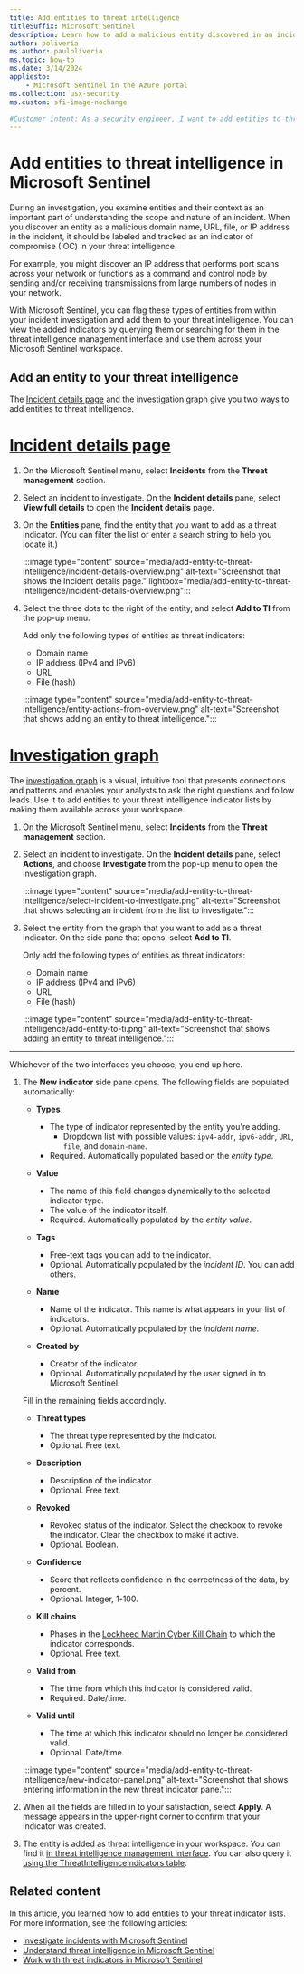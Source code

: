 ```yaml
---
title: Add entities to threat intelligence
titleSuffix: Microsoft Sentinel
description: Learn how to add a malicious entity discovered in an incident investigation to your threat intelligence in Microsoft Sentinel.
author: poliveria  
ms.author: pauloliveria 
ms.topic: how-to
ms.date: 3/14/2024
appliesto:
    - Microsoft Sentinel in the Azure portal
ms.collection: usx-security
ms.custom: sfi-image-nochange

#Customer intent: As a security engineer, I want to add entities to threat intelligence during incident investigations so that my team can track and manage indicators of compromise effectively.
---
```


# Add entities to threat intelligence in Microsoft Sentinel

During an investigation, you examine entities and their context as an important part of understanding the scope and nature of an incident. When you discover an entity as a malicious domain name, URL, file, or IP address in the incident, it should be labeled and tracked as an indicator of compromise (IOC) in your threat intelligence.

For example, you might discover an IP address that performs port scans across your network or functions as a command and control node by sending and/or receiving transmissions from large numbers of nodes in your network.

With Microsoft Sentinel, you can flag these types of entities from within your incident investigation and add them to your threat intelligence. You can view the added indicators by querying them or searching for them in the threat intelligence management interface and use them across your Microsoft Sentinel workspace.

## Add an entity to your threat intelligence

The [Incident details page](investigate-incidents.md) and the investigation graph give you two ways to add entities to threat intelligence.

# [Incident details page](#tab/incidents)

1. On the Microsoft Sentinel menu, select **Incidents** from the **Threat management** section.

1. Select an incident to investigate. On the **Incident details** pane, select **View full details** to open the **Incident details** page.

1. On the **Entities** pane, find the entity that you want to add as a threat indicator. (You can filter the list or enter a search string to help you locate it.)

    :::image type="content" source="media/add-entity-to-threat-intelligence/incident-details-overview.png" alt-text="Screenshot that shows the Incident details page." lightbox="media/add-entity-to-threat-intelligence/incident-details-overview.png":::

1. Select the three dots to the right of the entity, and select **Add to TI** from the pop-up menu.

    Add only the following types of entities as threat indicators:

    - Domain name
    - IP address (IPv4 and IPv6)
    - URL
    - File (hash)

    :::image type="content" source="media/add-entity-to-threat-intelligence/entity-actions-from-overview.png" alt-text="Screenshot that shows adding an entity to threat intelligence.":::

# [Investigation graph](#tab/cases)

The [investigation graph](investigate-cases.md) is a visual, intuitive tool that presents connections and patterns and enables your analysts to ask the right questions and follow leads. Use it to add entities to your threat intelligence indicator lists by making them available across your workspace.

1. On the Microsoft Sentinel menu, select **Incidents** from the **Threat management** section.

1. Select an incident to investigate. On the **Incident details** pane, select **Actions**, and choose **Investigate** from the pop-up menu to open the investigation graph.

    :::image type="content" source="media/add-entity-to-threat-intelligence/select-incident-to-investigate.png" alt-text="Screenshot that shows selecting an incident from the list to investigate.":::

1. Select the entity from the graph that you want to add as a threat indicator. On the side pane that opens, select **Add to TI**.

    Only add the following types of entities as threat indicators:

    - Domain name
    - IP address (IPv4 and IPv6)
    - URL
    - File (hash)

    :::image type="content" source="media/add-entity-to-threat-intelligence/add-entity-to-ti.png" alt-text="Screenshot that shows adding an entity to threat intelligence.":::

---

Whichever of the two interfaces you choose, you end up here.

1. The **New indicator** side pane opens. The following fields are populated automatically:

    - **Types**
        - The type of indicator represented by the entity you're adding.
            - Dropdown list with possible values: `ipv4-addr`, `ipv6-addr`, `URL`, `file`, and `domain-name`.
        - Required. Automatically populated based on the *entity type*.

    - **Value**
        - The name of this field changes dynamically to the selected indicator type.
        - The value of the indicator itself.
        - Required. Automatically populated by the *entity value*.

    - **Tags**
        - Free-text tags you can add to the indicator.
        - Optional. Automatically populated by the *incident ID*. You can add others.
    
    - **Name**
        - Name of the indicator. This name is what appears in your list of indicators.
        - Optional. Automatically populated by the *incident name*.
    
    - **Created by**
        - Creator of the indicator.
        - Optional. Automatically populated by the user signed in to Microsoft Sentinel.

    Fill in the remaining fields accordingly.

    - **Threat types**
        - The threat type represented by the indicator.
        - Optional. Free text.

    - **Description**
        - Description of the indicator.
        - Optional. Free text.

    - **Revoked**
        - Revoked status of the indicator. Select the checkbox to revoke the indicator. Clear the checkbox to make it active.
        - Optional. Boolean.

    - **Confidence**
        - Score that reflects confidence in the correctness of the data, by percent.
        - Optional. Integer, 1-100.

    - **Kill chains**
        - Phases in the [Lockheed Martin Cyber Kill Chain](https://www.lockheedmartin.com/en-us/capabilities/cyber/cyber-kill-chain.html#OVERVIEW) to which the indicator corresponds.
        - Optional. Free text.

    - **Valid from**
        - The time from which this indicator is considered valid.
        - Required. Date/time.

    - **Valid until**
        - The time at which this indicator should no longer be considered valid.
        - Optional. Date/time.

    :::image type="content" source="media/add-entity-to-threat-intelligence/new-indicator-panel.png" alt-text="Screenshot that shows entering information in the new threat indicator pane.":::

1. When all the fields are filled in to your satisfaction, select **Apply**. A message appears in the upper-right corner to confirm that your indicator was created.

1. The entity is added as threat intelligence in your workspace. You can find it [in threat intelligence management interface](work-with-threat-indicators.md#view-your-threat-intelligence-in-the-management-interface). You can also query it [using the ThreatIntelligenceIndicators table](work-with-threat-indicators.md#find-and-view-threat-intelligence-with-queries).

## Related content

In this article, you learned how to add entities to your threat indicator lists. For more information, see the following articles:

- [Investigate incidents with Microsoft Sentinel](investigate-incidents.md)
- [Understand threat intelligence in Microsoft Sentinel](understand-threat-intelligence.md)
- [Work with threat indicators in Microsoft Sentinel](work-with-threat-indicators.md)
